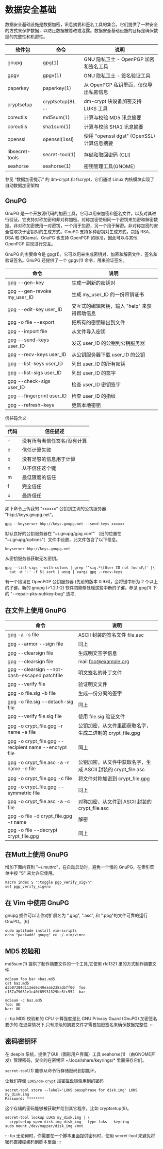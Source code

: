 #  数据安全基础

数据安全基础设施是数据加密，讯息摘要和签名工具的集合。它们提供了一种安全的方式来保护数据，以防止数据被篡改或泄露。数据安全基础设施的目标是确保数据的完整性和机密性。

| 软件包             | 命令               | 说明                                |
|-----------------|------------------|-----------------------------------|
| gnupg           | gpg(1)           | GNU 隐私卫士 - OpenPGP 加密和签名工具        |
| gpgv            | gpgv(1)          | GNU 隐私卫士 - 签名验证工具                 |
| paperkey        | paperkey(1)      | 从 OpenPGP 私钥里面，仅仅导出私密信息           |
| cryptsetup      | cryptsetup(8), … | dm-crypt 块设备加密支持 LUKS 工具          |
| coreutils       | md5sum(1)        | 计算与校验 MD5 讯息摘要                    |
| coreutils       | sha1sum(1)       | 计算与校验 SHA1 讯息摘要                   |
| openssl         | openssl(1ssl)    | 使用 "openssl dgst" (OpenSSL)计算信息摘要 |
| libsecret-tools | secret-tool(1)   | 存储和取回密码 (CLI)                     |
| seahorse        | seahorse(1)      | 密钥管理工具(GNOME)                     |

参见  “数据加密提示” 的 dm-crypt 和 fscrypt，它们通过 Linux 内核模块实现了自动数据加密架构

## GnuPG

GnuPG 是一个开放源代码的加密工具，它可以用来加密和签名文件，以及对其进行验证。它支持对称加密和非对称加密。对称加密使用同一个密钥来加密和解密数据。非对称加密使用一对密钥，一个用于加密，另一个用于解密。非对称加密的安全性取决于密钥对的生成方式。GnuPG 支持多种密钥对生成方式，包括 RSA、DSA 和 ElGamal。GnuPG 也支持 OpenPGP 的标准，因此可以与其他 OpenPGP 实现进行交互。

GnuPG 的主要命令是 gpg(1)。它可以用来生成密钥对、加密和解密文件、签名和验证签名。GnuPG 还提供了一个 gpgv(1) 命令，用来验证签名。

| 命令                          | 说明                         |
|-----------------------------|----------------------------|
| gpg --gen-key               | 生成一副新的密钥对                  |
| gpg --gen-revoke my_user_ID | 生成 my_user_ID 的一份吊销证书      |
| gpg --edit-key user_ID      | 交互式的编辑密钥，输入 "help" 来获得帮助信息 |
| gpg -o file --export        | 把所有的密钥输出到文件                |
| gpg --import file           | 从文件导入密钥                    |
| gpg --send-keys user_ID     | 发送 user_ID 的公钥到公钥服务器       |
| gpg --recv-keys user_ID     | 从公钥服务器下载 user_ID 的公钥       |
| gpg --list-keys user_ID     | 列出 user_ID 的所有密钥           |
| gpg --list-sigs user_ID     | 列出 user_ID 的签字             |
| gpg --check-sigs user_ID    | 检查 user_ID 密钥签字            |
| gpg --fingerprint user_ID   | 检查 user_ID 的指纹             |
| gpg --refresh-keys          | 更新本地密钥                     |

信任码含义

| 代码 | 信任描述           |
|----|----------------|
| -  | 没有所有者信任签名/没有计算 |
| e  | 信任计算失败         |
| q  | 没有足够的信息用于计算    |
| n  | 从不信任这个键        |
| m  | 最低限度的信任        |
| f  | 完全信任           |
| u  | 最终信任           |

如下命令上传我的 "xxxxxx" 公钥到主流的公钥服务器 "hkp://keys.gnupg.net"。

```Shell
gpg --keyserver hkp://keys.gnupg.net --send-keys xxxxxx
```

默认良好的公钥服务器在 "~/.gnupg/gpg.conf" （旧的位置在 "~/.gnupg/options"）文件中设置，此文件包含了以下信息。

```Shell
keyserver hkp://keys.gnupg.net
```

从密钥服务器获取无名密钥。

```Shell
gpg --list-sigs --with-colons | grep '^sig.*\[User ID not found\]' |\
  cut -d ':' -f 5| sort | uniq | xargs gpg --recv-keys
```

有一个错误在 OpenPGP 公钥服务器 (先前的版本 0.9.6)，会将键中断为 2 个以上的子键。新的 gnupg (>1.2.1-2) 软件包能够处理这些中断的子键。参见 gpg(1) 下的 "--repair-pks-subkey-bug" 选项.

## 在文件上使用 GnuPG

| 命令                                                    | 说明                                        |
|-------------------------------------------------------|-------------------------------------------|
| gpg -a -s file                                        | ASCII 封装的签名文件 file.asc                    |
| gpg --armor --sign file                               | 同上                                        |
| gpg --clearsign file                                  | 生成明文签字信息                                  |
| gpg --clearsign file|mail foo@example.org             | 发送一份明文签字到 foo@example.org                 |
| gpg --clearsign --not-dash-escaped patchfile          | 明文签名的补丁文件                                 |
| gpg --verify file                                     | 验证明文文件                                    |
| gpg -o file.sig -b file                               | 生成一份分离的签字                                 |
| gpg -o file.sig --detach-sig file                     | 同上                                        |
| gpg --verify file.sig file                            | 使用 file.sig 验证文件                          |
| gpg -o crypt_file.gpg -r name -e file                 | 公钥加密，从文件里面获取名字，生成二进制的 crypt_file.gpg      |
| gpg -o crypt_file.gpg --recipient name --encrypt file | 同上                                        |
| gpg -o crypt_file.asc -a -r name -e file              | 公钥加密，从文件中获取名字，生成 ASCII 封装的 crypt_file.asc |
| gpg -o crypt_file.gpg -c file                         | 将文件对称加密到 crypt_file.gpg                   |
| gpg -o crypt_file.gpg --symmetric file                | 同上                                        |
| gpg -o crypt_file.asc -a -c file                      | 对称加密，从文件到 ASCII 封装的 crypt_file.asc        |
| gpg -o file -d crypt_file.gpg -r name                 | 解密                                        |
| gpg -o file --decrypt crypt_file.gpg                  | 同上                                        |


## 在Mutt上使用 GnuPG

增加下面内容到 "~/.muttrc"，在自动启动时，避免一个慢的 GnuPG，在索引菜单中按 "S" 来允许它使用。

```Shell
macro index S ":toggle pgp_verify_sig\n"
set pgp_verify_sig=no
```

## 在 Vim 中使用 GnuPG

gnupg 插件可以让你对扩展名为 ".gpg", ".asc", 和 ".ppg"的文件可靠的运行 GnuPG。[6]

```Shell
sudo aptitude install vim-scripts
echo "packadd! gnupg" >> ~/.vim/vimrc
```

## MD5 校验和

md5sum(1) 提供了制作摘要文件的一个工具,它使用 rfc1321 里的方式制作摘要文件.

```Shell
md5sum foo bar >baz.md5
cat baz.md5
d3b07384d113edec49eaa6238ad5ff00  foo
c157a79031e1c40f85931829bc5fc552  bar

md5sum -c baz.md5
foo: OK
bar: OK
```

::: tip
MD5 校验和的 CPU 计算强度是比 GNU Privacy Guard (GnuPG) 加密签名要少的.在通常情况下,只有顶级的摘要文件才需要加密签名来确保数据完整性.
:::

## 密码密钥环

在 deepin 系统，提供了GUI（图形用户界面）工具 seahorse(1) （由GNOME开发）管理密码，安全的在密钥环 ~/.local/share/keyrings/* 里面保存它们。

`secret-tool`(1) 能够从命令行存储密码到钥匙环。

让我们存储 `LUKS/dm-crypt` 加密磁盘镜像用到的密码

```Shell
secret-tool store --label='LUKS passphrase for disk.img' LUKS my_disk.img
Password: ********
```

这个存储的密码能够被获取并给到其它程序，比如 cryptsetup(8)。

```Shell
secret-tool lookup LUKS my_disk.img | \
  cryptsetup open disk.img disk_img --type luks --keyring -
sudo mount /dev/mapper/disk_img /mnt
```

::: tip
无论何时，你需要在一个脚本里面提供密码时，使用 secret-tool 来避免将密码直接硬编码到脚本里面
:::
